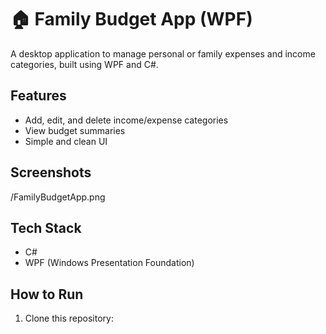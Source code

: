 # 🏠 Family Budget App (WPF)

A desktop application to manage personal or family expenses and income categories, built using WPF and C#.

## Features
- Add, edit, and delete income/expense categories
- View budget summaries
- Simple and clean UI

## Screenshots
/FamilyBudgetApp.png

## Tech Stack
- C#
- WPF (Windows Presentation Foundation)


## How to Run
1. Clone this repository:
